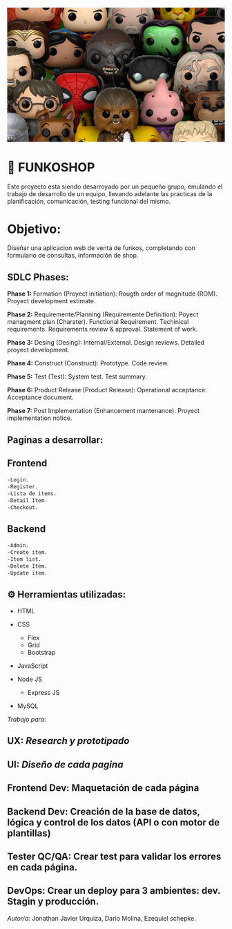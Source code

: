 ![alt](./public/recursos/funkos-banner.webp)

# 🚀 FUNKOSHOP

Este proyecto esta siendo desarroyado por un pequeño grupo, emulando el trabajo de desarrollo de un equipo, llevando adelante las practicas de la planificación, comunicación, testing funcional del mismo.

# Objetivo:

Diseñar una aplicacion web de venta de funkos, completando con formulario de consultas, información de shop.



## SDLC Phases:

__Phase 1:__ Formation (Proyect initiation):
    Rougth order of magnitude (ROM).
    Proyect development estimate.

__Phase 2:__ Requiremente/Planning (Requiremente Definition):
    Poyect managment plan (Charater).
    Functional Requirement.
    Techinical requirements.
    Requirements review & approval.
    Statement of work.

__Phase 3:__ Desing (Desing):
    Internal/External.
    Design reviews.
    Detailed proyect development.

__Phase 4:__ Construct (Construct):
    Prototype.
    Code review.

__Phase 5:__ Test (Test):
    System test.
    Test summary.

__Phase 6:__ Product Release (Product Release):
    Operational acceptance.
    Acceptance document.

__Phase 7:__ Post Implementation (Enhancement mantenance).
    Proyect implementation notice.

## Paginas a desarrollar:

##  Frontend
    -Login.
    -Register.
    -Lista de items.
    -Detail Item.
    -Checkout.
 
##  Backend
    -Admin.
    -Create item.
    -Item list.
    -Delete Item.
    -Update item.


## ⚙️ Herramientas utilizadas:

- HTML

- CSS
    - Flex
    - Grid
    - Bootstrap

- JavaScript

- Node JS
    - Express JS

- MySQL


_Trabajo para_:

## UX: _Research y prototipado_
## UI: _Diseño de cada pagina_
## Frontend Dev: __Maquetación de cada  página__
## Backend Dev: __Creación de la base de datos, lógica y control de los datos (API o con motor de plantillas)__
## Tester QC/QA: __Crear test para validar los errores en cada página.__
## DevOps: __Crear un deploy para 3 ambientes: dev. Stagin y producción.__


_Autor/a:_ Jonathan Javier Urquiza, Dario Molina, Ezequiel schepke.